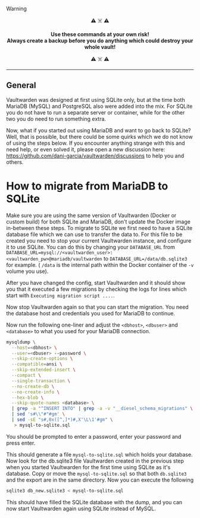 > [!WARNING]
> <p align="center">⚠️ ☠️ ⚠️</p>
> 
> <p align="center"><b>Use these commands at your own risk!<br>Always create a backup before you do anything which could destroy your whole vault!</b></p>
> 
> <p align="center">⚠️ ☠️ ⚠️</p>

---

## General
Vaultwarden was designed at first using SQLite only, but at the time both MariaDB (MySQL) and PostgreSQL also were added into the mix.
For SQLite you do not have to run a separate server or container, while for the other two you do need to run something extra.

Now, what if you started out using MariaDB and want to go back to SQLite?
Well, that is possible, but there could be some quirks which we do not know of using the steps below. If you encounter anything strange with this and need help, or even solved it, please open a new discussion here: https://github.com/dani-garcia/vaultwarden/discussions to help you and others.

# How to migrate from MariaDB to SQLite

Make sure you are using the same version of Vaultwarden (Docker or custom build) for both SQLite and MariaDB, don't update the Docker image in-between these steps.
To migrate to SQLite we first need to have a SQLite database file which we can use to transfer the data to.
For this file to be created you need to stop your current Vaultwarden instance, and configure it to use SQLite.
You can do this by changing your `DATABASE_URL` from `DATABASE_URL=mysql://<vaultwarden_user>:<vaultwarden_pw>@mariadb/vaultwarden` to `DATABASE_URL=/data/db.sqlite3` for example. ( `/data` is the internal path within the Docker container of the `-v` volume you use).

After you have changed the config, start Vaultwarden and it should show you that it executed a few migrations by checking the logs for lines which start with `Executing migration script ....`.

Now stop Vaultwarden again so that you can start the migration.
You need the database host and credentials you used for MariaDB to continue.

Now run the following one-liner and adjust the `<dbhost>`, `<dbuser>` and `<database>` to what you used for your MariaDB connection.

```bash
mysqldump \
  --host=<dbhost> \
  --user=<dbuser> --password \
  --skip-create-options \
  --compatible=ansi \
  --skip-extended-insert \
  --compact \
  --single-transaction \
  --no-create-db \
  --no-create-info \
  --hex-blob \
  --skip-quote-names <database> \
  | grep -a "^INSERT INTO" | grep -a -v "__diesel_schema_migrations" \
  | sed 's#\\"#"#gm' \
  | sed -sE "s#,0x([^,]*)#,X'\L\1'#gm" \
   > mysql-to-sqlite.sql
```

You should be prompted to enter a password, enter your password and press enter.

This should generate a file `mysql-to-sqlite.sql` which holds your database.
Now look for the db.sqlite3 file Vaultwarden created in the previous step when you started Vaultwarden for the first time using SQLite as it's database.
Copy or move the `mysql-to-sqlite.sql` so that both `db.sqlite3` and the export are in the same directory.
Now you can execute the following

```bash
sqlite3 db_new.sqlite3 < mysql-to-sqlite.sql
```

This should have filled the SQLite database with the dump, and you can now start Vaultwarden again using SQLite instead of MySQL.
